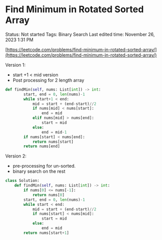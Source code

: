 # Find Minimum in Rotated Sorted Array

Status: Not started
Tags: Binary Search
Last edited time: November 26, 2023 1:31 PM

[https://leetcode.com/problems/find-minimum-in-rotated-sorted-array/](https://leetcode.com/problems/find-minimum-in-rotated-sorted-array/)

Version 1:

- start +1 < mid version
- Post processing for 2 length array

```python
def findMin(self, nums: List[int]) -> int:
        start, end = 0, len(nums)-1
        while start+1 < end:
            mid = start + (end-start)//2
            if nums[mid] < nums[start]:
                end = mid
            elif nums[mid] > nums[end]:
                start = mid
            else:
                end = mid-1
        if nums[start] < nums[end]:
            return nums[start]
        return nums[end]
```

Version 2:

- pre-processing for un-sorted.
- binary search on the rest

```python
class Solution:
    def findMin(self, nums: List[int]) -> int:
        if nums[0] <= nums[-1]:
            return nums[0]
        start, end = 0, len(nums)-1
        while start < end:
            mid = start + (end-start)//2
            if nums[start] < nums[mid]:
                start = mid
            else:
                end = mid
        return nums[start+1]
```